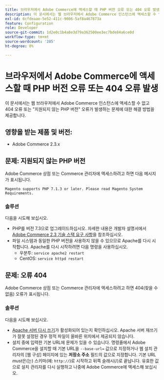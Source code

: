 ```yaml
---
title: 브라우저에서 Adobe Commerce에 액세스할 때 PHP 버전 오류 또는 404 오류 발생
description: 이 문서에서는 웹 브라우저에서 Adobe Commerce 인스턴스에 액세스할 수 없고 404 오류 또는 "지원되지 않는 PHP 버전" 오류가 발생하는 문제에 대한 해결 방법을 제공합니다.
exl-id: 6cfdeaae-5e52-411c-9006-5af8a467873a
feature: Configuration
role: Developer
source-git-commit: 1d2e0c1b4a8e3d79a362500ee3ec7bde84a6ce0d
workflow-type: tm+mt
source-wordcount: '285'
ht-degree: 0%

---
```


# 브라우저에서 Adobe Commerce에 액세스할 때 PHP 버전 오류 또는 404 오류 발생

이 문서에서는 웹 브라우저에서 Adobe Commerce 인스턴스에 액세스할 수 없고 404 오류 또는 &quot;지원되지 않는 PHP 버전&quot; 오류가 발생하는 문제에 대한 해결 방법을 제공합니다.

## 영향을 받는 제품 및 버전:

* Adobe Commerce 2.3.x

## 문제: 지원되지 않는 PHP 버전

Adobe Commerce 상점 또는 Commerce 관리자에 액세스하려고 하면 다음 메시지가 표시됩니다.

`Magento supports PHP 7.1.3 or later. Please read Magento System Requirements.`

### 솔루션

다음을 시도해 보십시오.

* PHP를 버전 7.3으로 업그레이드하십시오. 자세한 내용은 개발자 설명서에서 [Adobe Commerce 2.3 기술 스택 요구 사항](https://devdocs.magento.com/guides/v2.3/install-gde/system-requirements.html#php)을 참조하십시오.
* 파일 시스템과 동일한 PHP 버전을 사용하지 않을 수 있으므로 Apache를 다시 시작합니다. Apache를 다시 시작하려면 다음 명령을 사용하십시오.
   * 우분투: `service apache2 restart`
   * CentOS: `service httpd restart`

## 문제: 오류 404

Adobe Commerce 상점 또는 Commerce 관리자에 액세스하려고 하면 404(찾을 수 없음) 오류가 표시됩니다.

### 솔루션

다음을 시도해 보십시오.

* [Apache 서버 다시 쓰기](https://devdocs.magento.com/guides/v2.3/install-gde/prereq/apache.html)가 활성화되어 있는지 확인하십시오. Apache 서버 재쓰기가 잘못 설정된 경우 정적 파일이 올바른 위치에서 제공되지 않습니다.
* 설치 중에 입력한 기본 URL에 문제가 있을 수 있습니다. 명령줄에서 Adobe Commerce을 설치할 때 기본 URL을 `--base-url=` 값으로 지정하거나 웹 설치 관리자의 [웹 구성] 페이지에 있는 **저장소 주소** 필드의 값으로 지정합니다. 기본 URL *must*&#x200B;은(는) 스키마(예: `http://`)로 시작하고 뒤쪽 슬래시(/)로 끝납니다. 유효한 값으로 설치 관리자를 다시 실행하고 나중에 Adobe Commerce에 액세스해 보십시오.
